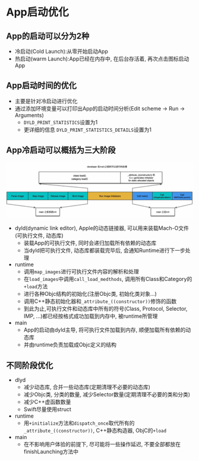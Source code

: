 # App启动优化

## App的启动可以分为2种
* 冷启动(Cold Launch):从零开始启动App
* 热启动(warm Launch):App已经在内存中, 在后台存活着, 再次点击图标启动App

## App启动时间的优化
* 主要是针对冷启动进行优化
* 通过添加环境变量可以打印出App的启动时间分析(Edit scheme -> Run -> Arguments)
  * `DYLD_PRINT_STATISTICS`设置为1
  * 更详细的信息 `DYLD_PRINT_STATISTICS_DETAILS`设置为1

## App冷启动可以概括为三大阶段
![不知道怎么不显示图片呢](https://raw.githubusercontent.com/WWQ824/question/main/applaunchicon.png)

* dyld(dynamic link editor), Apple的动态链接器, 可以用来装载Mach-O文件(可执行文件, 动态库)
  * 装载App的可执行文件, 同时会递归加载所有依赖的动态库
  * 当dyld把可执行文件, 动态库都装载完毕后, 会通知Runtime进行下一步处理
* runtime
  * 调用`map_images`进行可执行文件内容的解析和处理
  * 在`load_images`中调用`call_load_medthods`, 调用所有Class和Category的`+load`方法
  * 进行各种Objc结构的初始化(注册Objc类, 初始化类对象...)
  * 调用C++静态初始化器和`_attribute_((constructor))`修饰的函数
  * 到此为止,可执行文件和动态库中所有的符号(Class, Protocol, Selector, IMP, ...)都已经按格式成功加载到内存中, 被runtime所管理
* main
  * App的启动由dyld主导, 将可执行文件加载到内存, 顺便加载所有依赖的动态库
  * 并由runtime负责加载成Objc定义的结构
 
## 不同阶段优化
* dlyd
  * 减少动态库, 合并一些动态库(定期清理不必要的动态库)
  * 减少Objc类, 分类的数量, 减少Selector数量(定期清理不必要的类和分类)
  * 减少C++虚函数数量
  * Swift尽量使用struct
* runtime
  * 用`+initialize`方法和`dispatch_once`取代所有的`_attribute_((constructor))`, C++静态构造器, ObjC的`+load`
* main
  * 在不影响用户体验的前提下, 尽可能将一些操作延迟, 不要全部都放在finishLaunching方法中
